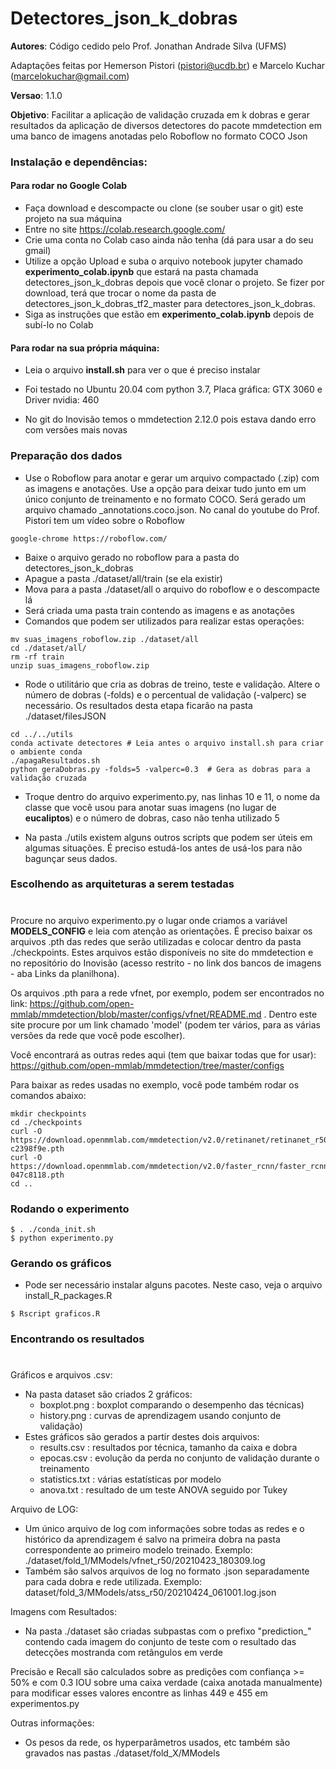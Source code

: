# Detectores_json_k_dobras
__Autores__: Código cedido pelo Prof. Jonathan Andrade Silva (UFMS) 

Adaptações feitas por Hemerson Pistori (pistori@ucdb.br) e Marcelo Kuchar (marcelokuchar@gmail.com)

__Versao__: 1.1.0

__Objetivo__: Facilitar a aplicação de validação cruzada em k dobras e gerar resultados da aplicação 
de diversos detectores do pacote mmdetection em uma banco de imagens anotadas pelo Roboflow no formato COCO Json


### Instalação e dependências:

#### Para rodar no Google Colab 

- Faça download e descompacte ou clone (se souber usar o git) este projeto na sua máquina
- Entre no site https://colab.research.google.com/
- Crie uma conta no Colab caso ainda não tenha (dá para usar a do seu gmail)
- Utilize a opção Upload e suba o arquivo notebook jupyter chamado **experimento_colab.ipynb** que estará na pasta chamada detectores_json_k_dobras depois que você clonar o projeto. Se fizer por download, terá que trocar o nome da pasta de detectores_json_k_dobras_tf2_master para detectores_json_k_dobras.
- Siga as instruções que estão em **experimento_colab.ipynb** depois de subí-lo no Colab


#### Para rodar na sua própria máquina:

- Leia o arquivo **install.sh** para ver o que é preciso instalar

- Foi testado no Ubuntu 20.04 com python 3.7, Placa gráfica: GTX 3060 e Driver nvidia: 460

- No git do Inovisão temos o mmdetection 2.12.0 pois estava dando erro com versões mais novas



### Preparação dos dados
 
- Use o Roboflow para anotar e gerar um arquivo compactado (.zip) com as imagens e anotações. Use a opção para deixar tudo junto em um único conjunto de treinamento e no formato COCO. Será gerado um arquivo chamado _annotations.coco.json. No canal do youtube do Prof. Pistori tem um vídeo sobre o Roboflow

```
google-chrome https://roboflow.com/
```

- Baixe o arquivo gerado no roboflow para a pasta do detectores_json_k_dobras
- Apague a pasta ./dataset/all/train (se ela existir)
- Mova para a pasta ./dataset/all o arquivo do roboflow e o descompacte lá
- Será criada uma pasta train contendo as imagens e as anotações 
- Comandos que podem ser utilizados para realizar estas operações:

```
mv suas_imagens_roboflow.zip ./dataset/all
cd ./dataset/all/  
rm -rf train
unzip suas_imagens_roboflow.zip
```

- Rode o utilitário que cria as dobras de treino, teste e validação. Altere o número de dobras (-folds) e o percentual de validação (-valperc) se necessário. Os resultados desta etapa ficarão na pasta ./dataset/filesJSON 

```
cd ../../utils
conda activate detectores # Leia antes o arquivo install.sh para criar o ambiente conda
./apagaResultados.sh  
python geraDobras.py -folds=5 -valperc=0.3  # Gera as dobras para a validação cruzada 
```

- Troque dentro do arquivo experimento.py, nas linhas 10 e 11, o nome da classe que você usou para anotar suas imagens (no lugar de **eucaliptos**) e o número de dobras, caso não tenha utilizado 5

- Na pasta ./utils existem alguns outros scripts que podem ser úteis em algumas situações. É preciso estudá-los antes de usá-los para não bagunçar seus dados.



### Escolhendo as arquiteturas a serem testadas
# 

Procure no arquivo experimento.py o lugar onde criamos a variável **MODELS_CONFIG** e leia com atenção as orientações. É preciso baixar os arquivos .pth das redes que serão utilizadas e colocar dentro da pasta ./checkpoints. Estes arquivos estão disponíveis no site do mmdetection e no repositório do Inovisão (acesso restrito - no link dos bancos de imagens - aba Links da planilhona). 

Os arquivos .pth para a rede vfnet, por exemplo, podem ser encontrados no link:
https://github.com/open-mmlab/mmdetection/blob/master/configs/vfnet/README.md . Dentro este site procure por um link chamado 'model' (podem ter vários, para as várias versões da rede que você pode escolher).

Você encontrará as outras redes aqui (tem que baixar todas que for usar):
https://github.com/open-mmlab/mmdetection/tree/master/configs

Para baixar as redes usadas no exemplo, você pode também rodar os comandos abaixo:

```
mkdir checkpoints
cd ./checkpoints
curl -O https://download.openmmlab.com/mmdetection/v2.0/retinanet/retinanet_r50_fpn_1x_coco/retinanet_r50_fpn_1x_coco_20200130-c2398f9e.pth
curl -O https://download.openmmlab.com/mmdetection/v2.0/faster_rcnn/faster_rcnn_r50_fpn_1x_coco/faster_rcnn_r50_fpn_1x_coco_20200130-047c8118.pth
cd ..
```


### Rodando o experimento 

```
$ . ./conda_init.sh
$ python experimento.py
```

### Gerando os gráficos

- Pode ser necessário instalar alguns pacotes. Neste caso, veja o arquivo install_R_packages.R

```
$ Rscript graficos.R
```


### Encontrando os resultados
# 

Gráficos e arquivos .csv:
- Na pasta dataset são criados 2 gráficos:
  - boxplot.png : boxplot comparando o desempenho das técnicas)
  - history.png : curvas de aprendizagem usando conjunto de validação)
- Estes gráficos são gerados a partir destes dois arquivos:
  - results.csv : resultados por técnica, tamanho da caixa e dobra
  - epocas.csv : evolução da perda no conjunto de validação durante o treinamento
  - statistics.txt : várias estatísticas por modelo
  - anova.txt : resultado de um teste ANOVA seguido por Tukey

Arquivo de LOG:
- Um único arquivo de log com informações sobre todas as redes e o
  histórico da aprendizagem é salvo na primeira dobra na pasta
  correspondente ao primeiro modelo treinado. Exemplo:
  ./dataset/fold_1/MModels/vfnet_r50/20210423_180309.log
- Também são salvos arquivos de log no formato .json  separadamente
  para cada dobra e rede utilizada. Exemplo:
  dataset/fold_3/MModels/atss_r50/20210424_061001.log.json
 
  
Imagens com Resultados:
- Na pasta ./dataset são criadas subpastas com o prefixo
  "prediction_" contendo cada imagem do conjunto de teste com o
  resultado das detecções mostranda com retângulos em verde

Precisão e Recall são calculados sobre as predições com confiança >= 50% e com 0.3 IOU sobre uma caixa verdade (caixa anotada manualmente) para modificar esses valores encontre as linhas 449 e 455 em experimentos.py


Outras informações:
- Os pesos da rede, os hyperparâmetros usados, etc também são gravados nas pastas 
  ./dataset/fold_X/MModels

